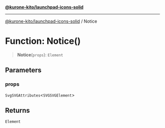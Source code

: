 [**@kurone-kito/launchpad-icons-solid**](../README.md)

***

[@kurone-kito/launchpad-icons-solid](../globals.md) / Notice

# Function: Notice()

> **Notice**(`props`): `Element`

## Parameters

### props

`SvgSVGAttributes`\<`SVGSVGElement`\>

## Returns

`Element`
